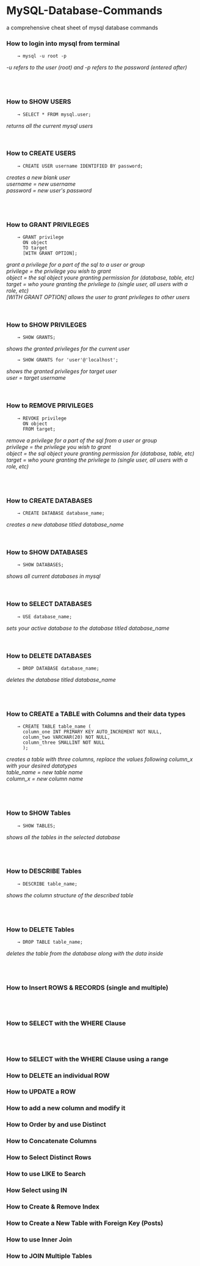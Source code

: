 # MySQL-Database-Commands
a comprehensive cheat sheet of mysql database commands

### How to login into mysql from terminal
		→ mysql -u root -p
*-u refers to the user (root) and -p refers to the password (entered after)*

<br><br>

### How to SHOW USERS
		→ SELECT * FROM mysql.user;
*returns all the current mysql users*	

<br>

### How to CREATE USERS
		→ CREATE USER username IDENTIFIED BY password;
*creates a new blank user*  
*username = new username*  
*password = new user's password*

<br><br>

### How to GRANT PRIVILEGES
		→ GRANT privilege
		  ON object
		  TO target
		  [WITH GRANT OPTION];
*grant a privilege for a part of the sql to a user or group*  
*privilege = the privilege you wish to grant*  
*object	   = the sql object youre granting permission for (database, table, etc)*  
*target	   = who youre granting the privilege to (single user, all users with a role, etc)*  
*[WITH GRANT OPTION] allows the user to grant privileges to other users*  

<br>

### How to SHOW PRIVILEGES
		→ SHOW GRANTS;
*shows the granted privileges for the current user*   

		→ SHOW GRANTS for 'user'@'localhost';
*shows the granted privileges for target user*  
*user = target username*  

<br>

### How to REMOVE PRIVILEGES
		→ REVOKE privilege
		  ON object
		  FROM target;
*remove a privilege for a part of the sql from a user or group*  
*privilege = the privilege you wish to grant*  
*object	   = the sql object youre granting permission for (database, table, etc)*  
*target	   = who youre granting the privilege to (single user, all users with a role, etc)*   

<br><br>

### How to CREATE DATABASES
		→ CREATE DATABASE database_name;
*creates a new database titled database_name*

<br>

### How to SHOW DATABASES
		→ SHOW DATABASES;
*shows all current databases in mysql*

<br>

### How to SELECT DATABASES
		→ USE database_name;
*sets your active database to the database titled database_name*

<br>

### How to DELETE DATABASES
		→ DROP DATABASE database_name;
*deletes the database titled database_name*

<br><br>

### How to CREATE a TABLE with Columns and their data types
		→ CREATE TABLE table_name ( 
		  column_one INT PRIMARY KEY AUTO_INCREMENT NOT NULL, 
		  column_two VARCHAR(20) NOT NULL, 
		  column_three SMALLINT NOT NULL 
		  ); 
*creates a table with three columns, replace the values following column_x with your desired datatypes*  
*table_name = new table name*  
*column_x = new column name*  

<br><br>

### How to SHOW Tables
		→ SHOW TABLES;
*shows all the tables in the selected database*  

<br><br>

### How to DESCRIBE Tables
		→ DESCRIBE table_name;
*shows the column structure of the described table*  

<br><br>

### How to DELETE Tables
		→ DROP TABLE table_name;
*deletes the table from the database along with the data inside*

<br><br>

### How to Insert ROWS & RECORDS (single and multiple)

<br><br>

### How to SELECT with the WHERE Clause

<br><br>

### How to SELECT with the WHERE Clause using a range

### How to DELETE an individual ROW

### How to UPDATE a ROW

### How to add a new column and modify it

### How to Order by and use Distinct

### How to Concatenate Columns

### How to Select Distinct Rows

### How to use LIKE to Search

### How Select using IN

### How to Create & Remove Index

### How to Create a New Table with Foreign Key (Posts)

### How to use Inner Join

### How to JOIN Multiple Tables


